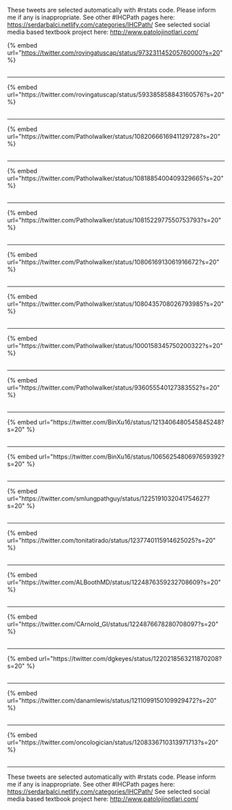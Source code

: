 

These tweets are selected automatically with #rstats code. Please inform me if any is inappropriate.
See other #IHCPath pages here: https://serdarbalci.netlify.com/categories/IHCPath/ 
See selected social media based textbook project here: http://www.patolojinotlari.com/

{% embed url="https://twitter.com/rovingatuscap/status/973231145205760000?s=20" %}<br>
<br>
<hr>
{% embed url="https://twitter.com/rovingatuscap/status/593385858843160576?s=20" %}<br>
<br>
<hr>
{% embed url="https://twitter.com/Patholwalker/status/1082066616941129728?s=20" %}<br>
<br>
<hr>
{% embed url="https://twitter.com/Patholwalker/status/1081885400409329665?s=20" %}<br>
<br>
<hr>
{% embed url="https://twitter.com/Patholwalker/status/1081522977550753793?s=20" %}<br>
<br>
<hr>
{% embed url="https://twitter.com/Patholwalker/status/1080616913061916672?s=20" %}<br>
<br>
<hr>
{% embed url="https://twitter.com/Patholwalker/status/1080435708026793985?s=20" %}<br>
<br>
<hr>
{% embed url="https://twitter.com/Patholwalker/status/1000158345750200322?s=20" %}<br>
<br>
<hr>
{% embed url="https://twitter.com/Patholwalker/status/936055540127383552?s=20" %}<br>
<br>
<hr>
{% embed url="https://twitter.com/BinXu16/status/1213406480545845248?s=20" %}<br>
<br>
<hr>
{% embed url="https://twitter.com/BinXu16/status/1065625480697659392?s=20" %}<br>
<br>
<hr>
{% embed url="https://twitter.com/smlungpathguy/status/1225191032041754627?s=20" %}<br>
<br>
<hr>
{% embed url="https://twitter.com/tonitatirado/status/1237740115914625025?s=20" %}<br>
<br>
<hr>
{% embed url="https://twitter.com/ALBoothMD/status/1224876359232708609?s=20" %}<br>
<br>
<hr>
{% embed url="https://twitter.com/CArnold_GI/status/1224876678280708097?s=20" %}<br>
<br>
<hr>
{% embed url="https://twitter.com/dgkeyes/status/1220218563211870208?s=20" %}<br>
<br>
<hr>
{% embed url="https://twitter.com/danamlewis/status/1211099150109929472?s=20" %}<br>
<br>
<hr>
{% embed url="https://twitter.com/oncologician/status/1208336710313971713?s=20" %}<br>
<br>
<hr>


These tweets are selected automatically with #rstats code. Please inform me if any is inappropriate.
See other #IHCPath pages here: https://serdarbalci.netlify.com/categories/IHCPath/ 
See selected social media based textbook project here: http://www.patolojinotlari.com/
